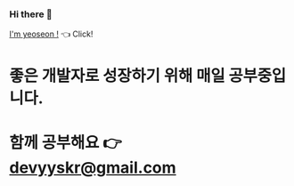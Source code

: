 ### Hi there 👋

[I'm yeoseon !](https://github.com/yeoseon/who-i-am/tree/master/Resume) :point_left: Click!

# 좋은 개발자로 성장하기 위해 매일 공부중입니다.  
# 함께 공부해요 :point_right: devyyskr@gmail.com
<!--
**yeoseon/yeoseon** is a ✨ _special_ ✨ repository because its `README.md` (this file) appears on your GitHub profile.

Here are some ideas to get you started:

- 🔭 I’m currently working on ...
- 🌱 I’m currently learning ...
- 👯 I’m looking to collaborate on ...
- 🤔 I’m looking for help with ...
- 💬 Ask me about ...
- 📫 How to reach me: ...
- 😄 Pronouns: ...
- ⚡ Fun fact: ...
-->
